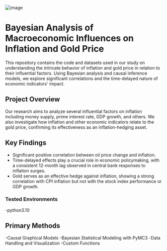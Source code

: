 ![image](https://github.com/AndreiAf02/Math509Project_Public/assets/55684431/4da82adc-0a42-4004-b5d6-a5fe9af3f3d0)
# Bayesian Analysis of Macroeconomic Influences on Inflation and Gold Price

This repository contains the code and datasets used in our study on understanding the intricate behavior of inflation and gold price in relation to their influential factors. Using Bayesian analysis and causal inference models, we explore significant correlations and the time-delayed nature of economic indicators' impact.

## Project Overview

Our research aims to analyze several influential factors on inflation including money supply, prime interest rate, GDP growth, and others. We also investigate how inflation and other economic indicators relate to the gold price, confirming its effectiveness as an inflation-hedging asset.

## Key Findings

- Significant positive correlation between oil price change and inflation.
- Time-delayed effects play a crucial role in economic policymaking, with a consistent 12-month lag observed in central bank responses to inflation surges.
- Gold serves as an effective hedge against inflation, showing a strong correlation with CPI inflation but not with the stock index performance or GDP growth.

### Tested Environments

-python3.10

## Primary Methods 

-Causal Graphical Models
-Bayesian Statistical Modeling with PyMC3
-Data Handling and Visualization
-Custom Functions

